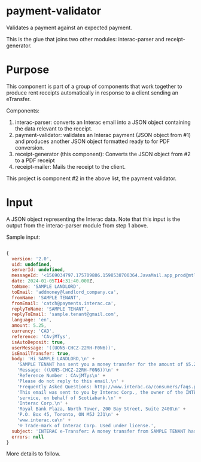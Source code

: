 # payment-validator
Validates a payment against an expected payment.

This is the glue that joins two other modules: interac-parser and receipt-generator.

# Purpose

This component is part of a group of components that work together to produce rent receipts automatically in response to a client sending an eTransfer.

Components:

1. interac-parser: converts an Interac email into a JSON object containing the data relevant to the receipt.
2. payment-validator: validates an Interac payment (JSON object from #1) and produces another JSON object formatted ready to for PDF conversion.
3. receipt-generator (this component): Converts the JSON object from #2 to a PDF receipt
4. receipt-mailer: Mails the receipt to the client.

This project is component #2 in the above list, the payment validator.

# Input

A JSON object representing the Interac data. Note that this input is the output from the interac-parser module from step 1 above.

Sample input:

```JavaScript

{
  version: '2.0',
  uid: undefined,
  serverId: undefined,
  messageId: '<1569034797.175709886.1598538700364.JavaMail.app_prod@mtlpnot04.prod.certapay.com>',
  date: 2024-01-05T14:31:40.000Z,
  toName: 'SAMPLE LANDLORD',
  toEmail: 'addmoney@landlord_company.ca',
  fromName: 'SAMPLE TENANT',
  fromEmail: 'catch@payments.interac.ca',
  replyToName: 'SAMPLE TENANT',
  replyToEmail: 'sample.tenant@gmail.com',
  language: 'en',
  amount: 5.25,
  currency: 'CAD',
  reference: 'CAvjMTys',
  isAutoDeposit: true,
  userMessage: '((UON5-CHCZ-22RH-F0N6))',
  isEmailTransfer: true,
  body: 'Hi SAMPLE LANDLORD,\n' +
    'SAMPLE TENANT has sent you a money transfer for the amount of $5.25 (CAD) and the money has been automatically deposited into your bank account at Scotiabank.\n' +
    'Message: ((UON5-CHCZ-22RH-F0N6))\n' +
    'Reference Number : CAvjMTys\n' +
    'Please do not reply to this email.\n' +
    'Frequently Asked Questions: http://www.interac.ca/consumers/faqs.php#emt\n' +
    'This email was sent to you by Interac Corp., the owner of the INTERAC e-Transfer®\n' +
    'service, on behalf of Scotiabank.\n' +
    'Interac Corp.\n' +
    'Royal Bank Plaza, North Tower, 200 Bay Street, Suite 2400\n' +
    'P.O. Box 45, Toronto, ON M5J 2J1\n' +
    'www.interac.ca\n' +
    '® Trade-mark of Interac Corp. Used under license.',
  subject: 'INTERAC e-Transfer: A money transfer from SAMPLE TENANT has been automatically deposited.',
  errors: null
}
```

More details to follow.
